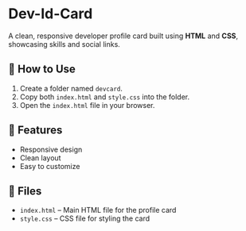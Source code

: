 # Dev-Id-Card

A clean, responsive developer profile card built using **HTML** and **CSS**, showcasing skills and social links.

## 🔧 How to Use

1. Create a folder named `devcard`.
2. Copy both `index.html` and `style.css` into the folder.
3. Open the `index.html` file in your browser.

## 📝 Features
- Responsive design
- Clean layout
- Easy to customize

## 📁 Files
- `index.html` – Main HTML file for the profile card
- `style.css` – CSS file for styling the card